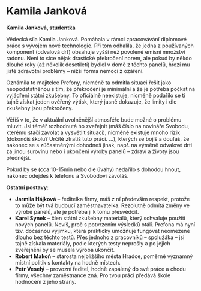 # Kamila Janková

__Kamila Janková, studentka__

Vědecká síla Kamila Janková. Pomáhala v rámci zpracovávání diplomové práce s vývojem nové technologie. Při tom odhalila, že jedna z používaných komponent (odvalová drť) obsahuje vyšší než povolené emisní množství radonu. Není to sice nějak drastické překročení norem, ale pokud by někdo dlouhé roky (až několik desetiletí) bydlel v domě z těchto panelů, hrozí mu jisté zdravotní problémy – nižší forma nemoci z ozáření.

Oznámila to majitelce Prefony, nicméně ta odmítla situaci řešit jako neopodstatněnou s tím, že překročení je minimální a že je potřeba počkat na vyjádření státní zkušebny. To oficiálně neexistuje, nicméně podařilo se ti tajně získat jeden ověřený výtisk, který jasně dokazuje, že limity i dle zkušebny jsou překročeny.

Věříš v to, že v aktuální uvolněnější atmosféře bude možné o problému mluvit. Jsi téměř rozhodnutá ho zveřejnit (máš číslo na novináře Svobodu, kterému stačí zavolat a vysvětlit situaci), nicméně existuje mnoho rizik (dokončíš školu? Určitě ztratíš tuto práci. …), kterých se bojíš a doufáš, že nakonec se s zúčastněnými dohodneš jinak, např. na výměně odvalové drti za jinou surovinu nebo i ukončení výroby panelů – zdraví a životy jsou přednější.

Pokud by se (cca 10-15min nebo dle úvahy) nedařilo s dohodou hnout, nakonec odejdeš k telefonu a Svobodovi zavoláš.

<!-- novy sloupec -->
__Ostatní postavy:__
- __Jarmila Hájková__ – ředitelka firmy, máš z ní především respekt, protože to může být tvá budoucí zaměstnavatelka. Rezolutně odmítá změny ve výrobě panelů, ale je potřeba ji k tomu přesvědčit.
- __Karel Synek__ – člen státní zkušebny materiálů, který schvaluje použití nových panelů. Nevíš, proč s potvrzením výsledků otálí. Prefona má nyní tzv. dočasnou výjimku, která prakticky umožňuje fungovat neomezeně dlouho bez těchto testů. Přes jednoho z pracovníků – spolužáka – jsi tajně získala materiály, podle kterých testy neprošly a po jejich zveřejnění by se musela výroba ukončit.
- __Robert Makoň__ – starosta nejbližšího města Hradce, poměrně významný místní politik s kontakty na hodně místech.
- __Petr Veselý__ – provozní ředitel, hodně zapálený do své práce a chodu firmy, všechny zaměstnance zná. Pro tvou práci předává škole hodnocení z jeho strany.
